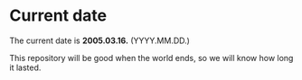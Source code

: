 # Current date

The current date is **2005.03.16.** (YYYY.MM.DD.)

This repository will be good when the world ends, so we will know how long it lasted.